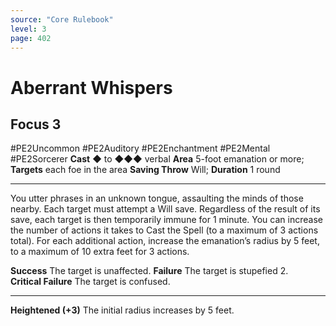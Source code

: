 ```yaml
---
source: "Core Rulebook"
level: 3
page: 402
---
```


# Aberrant Whispers
## Focus 3
#PE2Uncommon #PE2Auditory #PE2Enchantment #PE2Mental #PE2Sorcerer 
**Cast** ◆ to ◆◆◆ verbal
**Area** 5-foot emanation or more; **Targets** each foe in the area
**Saving Throw** Will; **Duration** 1 round

-----
You utter phrases in an unknown tongue, assaulting the minds of those nearby. Each target must attempt a Will save. Regardless of the result of its save, each target is then temporarily immune for 1 minute. You can increase the number of actions it takes to Cast the Spell (to a maximum of 3 actions total). For each additional action, increase the emanation’s radius by 5 feet, to a maximum of 10 extra feet for 3 actions. 

**Success** The target is unaffected.
**Failure** The target is stupefied 2.  
**Critical Failure** The target is confused.  

---
**Heightened (+3)** The initial radius increases by 5 feet.